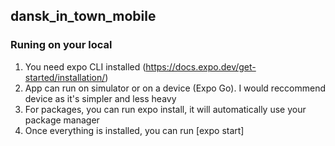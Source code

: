 ## dansk_in_town_mobile

### Runing on your local

1. You need expo CLI installed (https://docs.expo.dev/get-started/installation/)
2. App can run on simulator or on a device (Expo Go). I would reccommend device as it's simpler and less heavy
3. For packages, you can run expo install, it will automatically use your package manager 
4. Once everything is installed, you can run 
[expo start]
